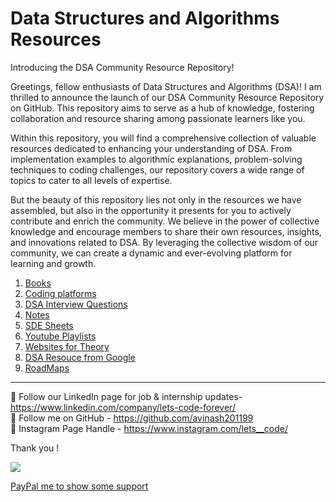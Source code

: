 #  Data Structures and Algorithms Resources


Introducing the DSA Community Resource Repository!

Greetings, fellow enthusiasts of Data Structures and Algorithms (DSA)! I am thrilled to announce the launch of our DSA Community Resource Repository on GitHub. This repository aims to serve as a hub of knowledge, fostering collaboration and resource sharing among passionate learners like you.

Within this repository, you will find a comprehensive collection of valuable resources dedicated to enhancing your understanding of DSA. From implementation examples to algorithmic explanations, problem-solving techniques to coding challenges, our repository covers a wide range of topics to cater to all levels of expertise.

But the beauty of this repository lies not only in the resources we have assembled, but also in the opportunity it presents for you to actively contribute and enrich the community. We believe in the power of collective knowledge and encourage members to share their own resources, insights, and innovations related to DSA. By leveraging the collective wisdom of our community, we can create a dynamic and ever-evolving platform for learning and growth.


1. [Books](https://github.com/avinash201199/DSA-Resources/tree/main/Books)<br>
2. [Coding platforms](https://github.com/avinash201199/DSA-Resources/tree/main/Top-Coding-Platforms) <br>
3. [DSA Interview Questions](https://github.com/avinash201199/DSA-Resources/tree/main/DSA-Interview-Questions)<br>
4. [Notes](https://github.com/avinash201199/DSA-Resources/tree/main/Notes)
5. [SDE Sheets](https://github.com/avinash201199/DSA-Resources/tree/main/Best%20DSA%20Sheets) <br>
6. [Youtube Playlists](https://github.com/avinash201199/DSA-Resources/tree/main/Youtube%20Playlists)<br>
7. [Websites for Theory](https://github.com/avinash201199/DSA-Resources/tree/main/Websites)<br>
8. [DSA Resouce from Google](https://techdevguide.withgoogle.com/paths/data-structures-and-algorithms/)
9. [RoadMaps](https://roadmap.sh/)


<hr>

📌 Follow our LinkedIn page for job & internship updates- https://www.linkedin.com/company/lets-code-forever/ <br>
📌 Follow me on GitHub - https://github.com/avinash201199 <br>
📌 Instagram Page Handle - https://www.instagram.com/lets__code/ <br>


Thank you !

[![](https://img.shields.io/static/v1?label=Sponsor-ME&message=%E2%9D%A4&logo=GitHub&color=%23fe8e86)](https://github.com/sponsors/avinash201199)

[PayPal me to show some support](https://paypal.me/Avinash425) 

